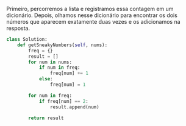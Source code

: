 Primeiro, percorremos a lista e registramos essa contagem em um dicionário. Depois, olhamos nesse dicionário para encontrar os dois números que aparecem exatamente duas vezes e os adicionamos na resposta.

```python
class Solution:
    def getSneakyNumbers(self, nums):
        freq = {}      
        result = []    
        for num in nums:
            if num in freq:
                freq[num] += 1
            else:
                freq[num] = 1

        for num in freq:
            if freq[num] == 2:
                result.append(num)

        return result
```







